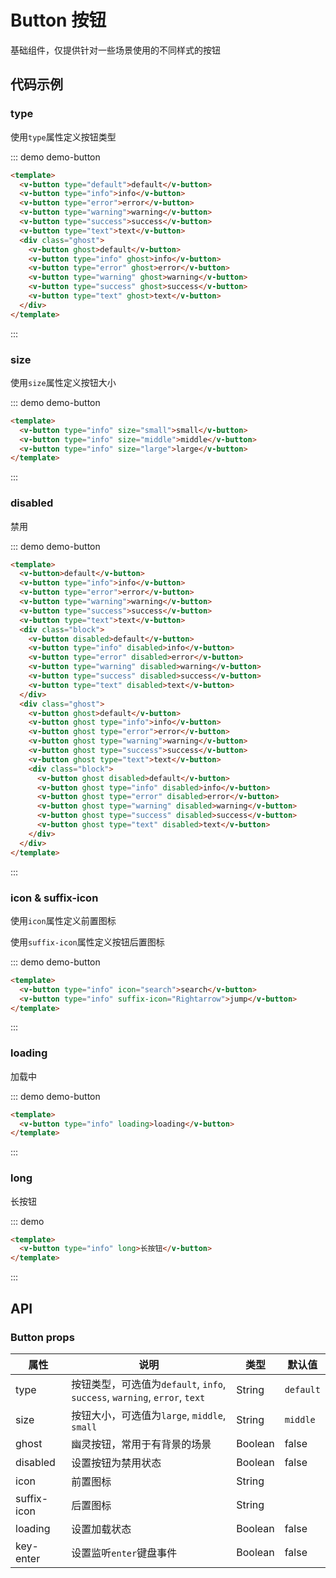 # Button 按钮

基础组件，仅提供针对一些场景使用的不同样式的按钮

## 代码示例

### type

使用`type`属性定义按钮类型

::: demo demo-button

```html
<template>
  <v-button type="default">default</v-button>
  <v-button type="info">info</v-button>
  <v-button type="error">error</v-button>
  <v-button type="warning">warning</v-button>
  <v-button type="success">success</v-button>
  <v-button type="text">text</v-button>
  <div class="ghost">
    <v-button ghost>default</v-button>
    <v-button type="info" ghost>info</v-button>
    <v-button type="error" ghost>error</v-button>
    <v-button type="warning" ghost>warning</v-button>
    <v-button type="success" ghost>success</v-button>
    <v-button type="text" ghost>text</v-button>
  </div>
</template>
```
:::

### size

使用`size`属性定义按钮大小

::: demo demo-button

```html
<template>
  <v-button type="info" size="small">small</v-button>
  <v-button type="info" size="middle">middle</v-button>
  <v-button type="info" size="large">large</v-button>
</template>
```
:::

### disabled

禁用

::: demo demo-button

```html
<template>
  <v-button>default</v-button>
  <v-button type="info">info</v-button>
  <v-button type="error">error</v-button>
  <v-button type="warning">warning</v-button>
  <v-button type="success">success</v-button>
  <v-button type="text">text</v-button>
  <div class="block">
    <v-button disabled>default</v-button>
    <v-button type="info" disabled>info</v-button>
    <v-button type="error" disabled>error</v-button>
    <v-button type="warning" disabled>warning</v-button>
    <v-button type="success" disabled>success</v-button>
    <v-button type="text" disabled>text</v-button>
  </div>
  <div class="ghost">
    <v-button ghost>default</v-button>
    <v-button ghost type="info">info</v-button>
    <v-button ghost type="error">error</v-button>
    <v-button ghost type="warning">warning</v-button>
    <v-button ghost type="success">success</v-button>
    <v-button ghost type="text">text</v-button>
    <div class="block">
      <v-button ghost disabled>default</v-button>
      <v-button ghost type="info" disabled>info</v-button>
      <v-button ghost type="error" disabled>error</v-button>
      <v-button ghost type="warning" disabled>warning</v-button>
      <v-button ghost type="success" disabled>success</v-button>
      <v-button ghost type="text" disabled>text</v-button>
    </div>
  </div>
</template>
```
:::

### icon & suffix-icon

使用`icon`属性定义前置图标

使用`suffix-icon`属性定义按钮后置图标

::: demo demo-button

```html
<template>
  <v-button type="info" icon="search">search</v-button>
  <v-button type="info" suffix-icon="Rightarrow">jump</v-button>
</template>
```
:::

### loading

加载中

::: demo demo-button

```html
<template>
  <v-button type="info" loading>loading</v-button>
</template>
```
:::

### long

长按钮

::: demo

```html
<template>
  <v-button type="info" long>长按钮</v-button>
</template>
```
:::

## API

### Button props

| 属性     | 说明                                                              | 类型    | 默认值  |
| -------- | ----------------------------------------------------------------- | ------- | ------- |
| type     | 按钮类型，可选值为`default`, `info`, `success`, `warning`, `error`, `text` | String  | `default`       |
| size     | 按钮大小，可选值为`large`, `middle`, `small`           | String  | `middle`      |
| ghost     | 幽灵按钮，常用于有背景的场景                                      | Boolean  | false    |
| disabled | 设置按钮为禁用状态                                                | Boolean | false |
| icon | 前置图标                                                | String |  |
| suffix-icon | 后置图标                                                | String |  |
| loading | 设置加载状态                             | Boolean | false |
| key-enter | 设置监听`enter`键盘事件                               | Boolean | false |
